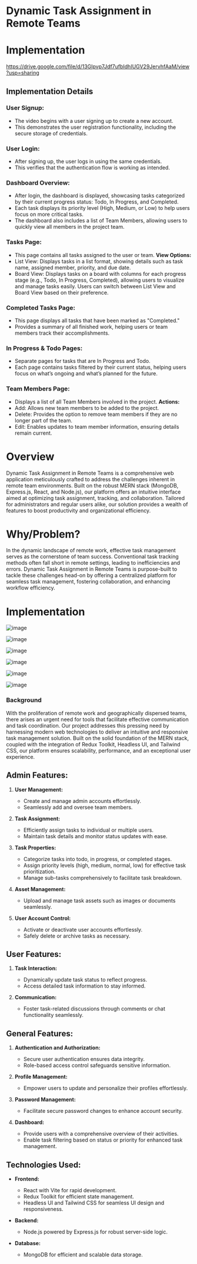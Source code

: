 # Dynamic Task Assignment in Remote Teams

# Implementation
https://drive.google.com/file/d/13GIpvp7Jdf7ufbIdhIUGV29JervhfAaM/view?usp=sharing

## Implementation Details
### User Signup:
- The video begins with a user signing up to create a new account.
- This demonstrates the user registration functionality, including the secure storage of credentials.

### User Login:
- After signing up, the user logs in using the same credentials.
- This verifies that the authentication flow is working as intended.

### Dashboard Overview:
- After login, the dashboard is displayed, showcasing tasks categorized by their current progress status: Todo, In Progress, and Completed.
- Each task displays its priority level (High, Medium, or Low) to help users focus on more critical tasks.
- The dashboard also includes a list of Team Members, allowing users to quickly view all members in the project team.

### Tasks Page:
- This page contains all tasks assigned to the user or team.
**View Options:**
- List View: Displays tasks in a list format, showing details such as task name, assigned member, priority, and due date.
- Board View: Displays tasks on a board with columns for each progress stage (e.g., Todo, In Progress, Completed), allowing users to visualize and manage tasks easily.
Users can switch between List View and Board View based on their preference.

### Completed Tasks Page:
- This page displays all tasks that have been marked as "Completed."
- Provides a summary of all finished work, helping users or team members track their accomplishments.

### In Progress & Todo Pages:
- Separate pages for tasks that are In Progress and Todo.
- Each page contains tasks filtered by their current status, helping users focus on what’s ongoing and what’s planned for the future.

### Team Members Page:
- Displays a list of all Team Members involved in the project.
**Actions:**
- Add: Allows new team members to be added to the project.
- Delete: Provides the option to remove team members if they are no longer part of the team.
- Edit: Enables updates to team member information, ensuring details remain current.

# Overview
Dynamic Task Assignment in Remote Teams is a comprehensive web application meticulously crafted to address the challenges inherent in remote team environments. Built on the robust MERN stack (MongoDB, Express.js, React, and Node.js), our platform offers an intuitive interface aimed at optimizing task assignment, tracking, and collaboration. Tailored for administrators and regular users alike, our solution provides a wealth of features to boost productivity and organizational efficiency.

# Why/Problem?
In the dynamic landscape of remote work, effective task management serves as the cornerstone of team success. Conventional task tracking methods often fall short in remote settings, leading to inefficiencies and errors. Dynamic Task Assignment in Remote Teams is purpose-built to tackle these challenges head-on by offering a centralized platform for seamless task management, fostering collaboration, and enhancing workflow efficiency.

# Implementation

![image](https://github.com/user-attachments/assets/84af36e1-a644-478a-bb56-6ec79bffdcf3)

![image](https://github.com/user-attachments/assets/4e3c9a8b-adaa-4ab9-ae47-0b73a1190a59)

![image](https://github.com/user-attachments/assets/d04309dd-bc3d-4d2d-b24f-07a2fd7ce27a)

![image](https://github.com/user-attachments/assets/da330279-60d4-43e8-8768-5c0b530c29af)

![image](https://github.com/user-attachments/assets/4ef1017e-4d77-43fe-a7e9-b9b530c11961)

![image](https://github.com/user-attachments/assets/8d837af2-8b4e-42df-bdfb-5d8c501fb9ee)


### Background
With the proliferation of remote work and geographically dispersed teams, there arises an urgent need for tools that facilitate effective communication and task coordination. Our project addresses this pressing need by harnessing modern web technologies to deliver an intuitive and responsive task management solution. Built on the solid foundation of the MERN stack, coupled with the integration of Redux Toolkit, Headless UI, and Tailwind CSS, our platform ensures scalability, performance, and an exceptional user experience.

## Admin Features:
1. **User Management:**
    - Create and manage admin accounts effortlessly.
    - Seamlessly add and oversee team members.

2. **Task Assignment:**
    - Efficiently assign tasks to individual or multiple users.
    - Maintain task details and monitor status updates with ease.

3. **Task Properties:**
    - Categorize tasks into todo, in progress, or completed stages.
    - Assign priority levels (high, medium, normal, low) for effective task prioritization.
    - Manage sub-tasks comprehensively to facilitate task breakdown.

4. **Asset Management:**
    - Upload and manage task assets such as images or documents seamlessly.

5. **User Account Control:**
    - Activate or deactivate user accounts effortlessly.
    - Safely delete or archive tasks as necessary.

## User Features:
1. **Task Interaction:**
    - Dynamically update task status to reflect progress.
    - Access detailed task information to stay informed.

2. **Communication:**
    - Foster task-related discussions through comments or chat functionality seamlessly.

## General Features:
1. **Authentication and Authorization:**
    - Secure user authentication ensures data integrity.
    - Role-based access control safeguards sensitive information.

2. **Profile Management:**
    - Empower users to update and personalize their profiles effortlessly.

3. **Password Management:**
    - Facilitate secure password changes to enhance account security.

4. **Dashboard:**
    - Provide users with a comprehensive overview of their activities.
    - Enable task filtering based on status or priority for enhanced task management.

## Technologies Used:
- **Frontend:**
    - React with Vite for rapid development.
    - Redux Toolkit for efficient state management.
    - Headless UI and Tailwind CSS for seamless UI design and responsiveness.

- **Backend:**
    - Node.js powered by Express.js for robust server-side logic.

- **Database:**
    - MongoDB for efficient and scalable data storage.


